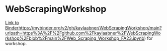 # WebScrapingWorkshop

[Link to Binder](https://mybinder.org/v2/gh/kaylaabner/WebScrapingWorkshop/main?urlpath=https%3A%2F%2Fgithub.com%2Fkaylaabner%2FWebScrapingWorkshop%2Fblob%2Fmain%2FWeb_Scraping_Workshop_FA23.ipynb)https://mybinder.org/v2/gh/kaylaabner/WebScrapingWorkshop/main?urlpath=https%3A%2F%2Fgithub.com%2Fkaylaabner%2FWebScrapingWorkshop%2Fblob%2Fmain%2FWeb_Scraping_Workshop_FA23.ipynb) for workshop. 
